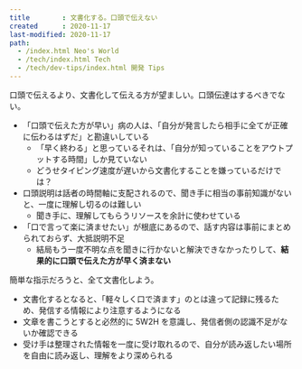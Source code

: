 ```yaml
---
title        : 文書化する。口頭で伝えない
created      : 2020-11-17
last-modified: 2020-11-17
path:
  - /index.html Neo's World
  - /tech/index.html Tech
  - /tech/dev-tips/index.html 開発 Tips
---
```


口頭で伝えるより、文書化して伝える方が望ましい。口頭伝達はするべきでない。

- 「口頭で伝えた方が早い」病の人は、「自分が発言したら相手に全てが正確に伝わるはずだ」と勘違いしている
  - 「早く終わる」と思っているそれは、「自分が知っていることをアウトプットする時間」しか見ていない
  - どうせタイピング速度が遅いから文書化することを嫌っているだけでは？
- 口頭説明は話者の時間軸に支配されるので、聞き手に相当の事前知識がないと、一度に理解し切るのは難しい
  - 聞き手に、理解してもらうリソースを余計に使わせている
- 「口で言って楽に済ませたい」が根底にあるので、話す内容は事前にまとめられておらず、大抵説明不足
  - 結局もう一度不明な点を聞きに行かないと解決できなかったりして、__結果的に口頭で伝えた方が早く済まない__

簡単な指示だろうと、全て文書化しよう。

- 文書化するとなると、「軽々しく口で済ます」のとは違って記録に残るため、発信する情報により注意するようになる
- 文章を書こうとすると必然的に 5W2H を意識し、発信者側の認識不足がないか確認できる
- 受け手は整理された情報を一度に受け取れるので、自分が読み返したい場所を自由に読み返し、理解をより深められる
